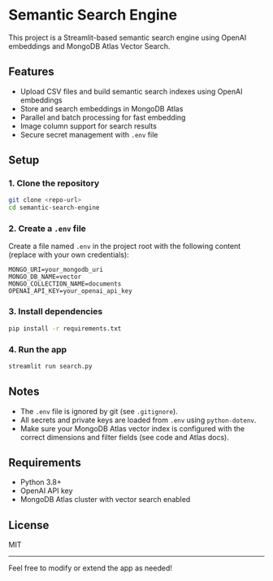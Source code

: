 # Semantic Search Engine

This project is a Streamlit-based semantic search engine using OpenAI embeddings and MongoDB Atlas Vector Search.

## Features

- Upload CSV files and build semantic search indexes using OpenAI embeddings
- Store and search embeddings in MongoDB Atlas
- Parallel and batch processing for fast embedding
- Image column support for search results
- Secure secret management with `.env` file

## Setup

### 1. Clone the repository

```bash
git clone <repo-url>
cd semantic-search-engine
```

### 2. Create a `.env` file

Create a file named `.env` in the project root with the following content (replace with your own credentials):

```
MONGO_URI=your_mongodb_uri
MONGO_DB_NAME=vector
MONGO_COLLECTION_NAME=documents
OPENAI_API_KEY=your_openai_api_key
```

### 3. Install dependencies

```bash
pip install -r requirements.txt
```

### 4. Run the app

```bash
streamlit run search.py
```

## Notes

- The `.env` file is ignored by git (see `.gitignore`).
- All secrets and private keys are loaded from `.env` using `python-dotenv`.
- Make sure your MongoDB Atlas vector index is configured with the correct dimensions and filter fields (see code and Atlas docs).

## Requirements

- Python 3.8+
- OpenAI API key
- MongoDB Atlas cluster with vector search enabled

## License

MIT

---

Feel free to modify or extend the app as needed!
